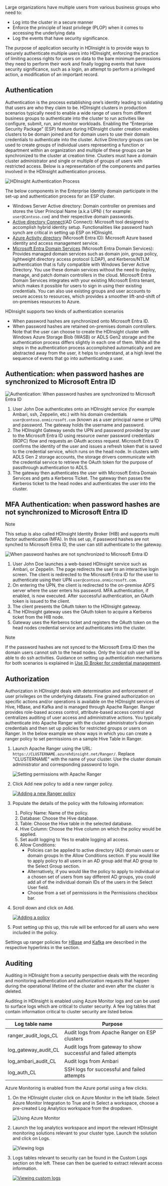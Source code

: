 Large organizations have multiple users from various business groups who need to: 
- Log into the cluster in a secure manner
- Enforce the principle of least privilege (PLOP) when it comes to accessing the underlying data 
- Log the events that have security significance. 

The purpose of application security in HDInsight is to provide ways to securely authenticate multiple users into HDInsight, enforcing the practice of limiting access rights for users on data to the bare minimum permissions they need to perform their work and finally logging events that have security significance, such as a login, an attempt to perform a privileged action, a modification of an important record.

## Authentication 
Authentication is the process establishing one’s identity leading to validating that users are who they claim to be. HDInsight clusters in production scenarios typically need to enable a wide range of users from different business groups to authenticate into the cluster to run activities like configure, submit, run, and monitor workloads. Enabling the “Enterprise Security Package” (ESP) feature during HDInsight cluster creation enables clusters to be domain joined and for domain users to use their domain credentials to authenticate into the cluster. Active Directory groups can be used to create groups of individual users representing a function or department within an organization and multiple of these groups can be synchronized to the cluster at creation time. Clusters must have a domain cluster administrator and single or multiple of groups of users with restricted access. 
Below is a representation of the components and parties involved in the HDInsight authentication process. 

![HDInsight Authentication Process](../media/10-hdinsight-authentication-process.png)

The below components in the Enterprise Identity domain participate in the set-up and authentication process for an ESP cluster.
- Windows Server Active directory: Domain controller on premises and stores the User Principal Name (a.k.a UPN) ( for example: `user@Contoso.com`) and their respective domain passwords. 
- [Active directory Connect](/azure/active-directory/hybrid/whatis-azure-ad-connect)(AD Connect): Microsoft tool designed to accomplish hybrid identity setup. Functionalities like password hash synch are critical in setting up ESP on HDInsight. 
- [Azure Activity directory](/azure/active-directory/fundamentals/active-directory-whatis) (Microsoft Entra ID): Microsoft Azure based identity and access management service.
- [Microsoft Entra Domain Services](/azure/active-directory-domain-services/overview) (Microsoft Entra Domain Services): Provides managed domain services such as domain join, group policy, lightweight directory access protocol (LDAP), and Kerberos/NTLM authentication that is fully compatible with Windows Server Active Directory. You use these domain services without the need to deploy, manage, and patch domain controllers in the cloud. Microsoft Entra Domain Services integrates with your existing Microsoft Entra tenant, which makes it possible for users to sign in using their existing credentials. You can also use existing groups and user accounts to secure access to resources, which provides a smoother lift-and-shift of on-premises resources to Azure.

HDInsight supports two kinds of authentication scenarios 
- When password hashes are synchronized onto Microsoft Entra ID.
- When password hashes are retained on-premises domain controllers.
Note that the user can choose to create the HDInsight cluster with Windows Azure Storage Blob (WASB) or ADLS Gen2 storage and the authentication process differs slightly in each one of them. 
While all the steps in the authentication process accomplished automatically and are abstracted away from the user, it helps to understand, at a high level the sequence of events that go into authenticating a user. 


<a name='authentication-when-password-hashes-are-synchronized-to-azure-ad'></a>

## Authentication: when password hashes are synchronized to Microsoft Entra ID

![Authentication: When password hashes are synchronized to Microsoft Entra ID](../media/11-password-hash-to-aad.png)

1. User John Doe authenticates onto an HDInsight service (for example Ambari, ssh, Zeppelin, etc.) with his domain credentials `user@contoso.onmicrosoft.com` (known as a user principal name or UPN) and password. The gateway holds the username and password. 
1. The HDInsight Gateway sends the UPN and password provided by user to the Microsoft Entra ID using resource owner password credentials (ROPC) flow and requests an OAuth access request.  Microsoft Entra ID confirms the identity of the user and issues a refresh token that is saved to the credential service, which runs on the head node. In clusters with ADLS Gen 2 storage accounts, the storage drivers communicate with the credential service to retrieve the OAuth token for the purpose of passthrough authentication to ADLS. 
1. The gateway then authenticates the user with Microsoft Entra Domain Services and gets a Kerberos Ticket. The gateway then passes the Kerberos ticket to the head nodes and authenticates the user into the cluster.

<a name='mfa-authentication-when-password-hashes-are-not-synchronized-to-azure-ad'></a>

## MFA Authentication: when password hashes are not synchronized to Microsoft Entra ID

> [!NOTE]
> This setup is also called HDInsight Identity Broker (HIB) and supports multi factor authentication (MFA). In this set up, if password hashes are not synched to Microsoft Entra ID, the user can still authenticate to the gateway.  

![When password hashes are not synchronized to Microsoft Entra ID](../media/12-password-nothashed-to-aad.png)

1. User John Doe launches a web-based HDInsight service such as Ambari, or Zeppelin. The page redirects the user to an interactive login screen. 
	The client is redirected to the Microsoft Entra ID for the user to authenticate using their UPN `user@contoso.onmicrosoft.com`.
3.	On entering the UPN, the client is redirected to the on-premise ADFS server where the user enters his password. MFA authentication, if enabled, is now executed. After successful authentication, an OAuth token is issued to the client.
4.	The client presents the OAuth token to the HDInsight gateway.
5.	The HDInsight gateway uses the OAuth token to acquire a Kerberos ticket from the HIB node.
6.	Gateway uses the Kerberos ticket and registers the OAuth token on the head nodes credential service and authenticates into the cluster. 

> [!NOTE]
> If the password hashes are not synced to the Microsoft Entra ID then the domain users cannot ssh to the head nodes. Only the local ssh user will be able to do ssh activities.
Guidance on setting up authentication mechanisms for both scenarios is explained in [Use ID Broker for credential management](/azure/hdinsight/domain-joined/identity-broker). 

## Authorization 

Authorization in HDInsight deals with determination and enforcement of user privileges on the underlying datasets.  Fine grained authorization on specific actions and/or operations is available on the HDInsight services of Hive, HBase, and Kafka and is managed through Apache Ranger. Ranger provides role-based access control, attribute-based access control and centralizes auditing of user access and administrative actions. 
You typically authenticate into Apache Ranger with the cluster administrator’s domain credentials and then set up policies for restricted groups or users on Ranger. 
In the below example we show ways in which you can create a ranger policy to set permissions on a sample Hive Table in Ranger.  
1. Launch Apache Ranger using the URL: `https://CLUSTERNAME.azurehdinsight.net/Ranger/`. Replace "CLUSTERNAME" with the name of your cluster. Use the cluster domain administrator and corresponding password to login. 

	![Setting permissions with Apache Ranger](../media/13-adding-permission-with-apache-ranger.png)

1. Click Add new policy to add a new ranger policy.

	[![Adding a new Ranger policy](../media/14-adding-a-new-ranger-policy.png)](../media/14-adding-a-new-ranger-policy.png#lightbox)

1. Populate the details of the policy with the following information:
	1. Policy Name: Name of the policy. 
	1. Database: Choose the Hive database. 
	1. Table: Choose the Hive table in the selected database.
	1. Hive Column: Choose the Hive column on which the policy would be applied.
	1. Set audit logging to Yes to enable logging all access. 
	1. Allow Conditions: 
		- Policies can be applied to active directory (AD) domain users or domain groups In the Allow Conditions section. If you would like to apply policy to all users in an AD group add that AD group to the Select Group section. 
		- Alternatively, if you would like the policy to apply to individual or a chosen set of users from say different AD groups, you could add all of the individual domain IDs of the users in the Select User field.
		- Choose from a set of permissions in the Permissions checkbox bar. 
    
1. Scroll down and click on Add. 

	[![Adding a policy](../media/15-adding-a-policy.png)](../media/15-adding-a-policy.png#lightbox)

1. Post setting up this up, this rule will be enforced for all users who were included in the policy. 

Settings up ranger policies for [HBase](/azure/hdinsight/domain-joined/apache-domain-joined-run-hbase) and [Kafka](/azure/hdinsight/domain-joined/apache-domain-joined-run-kafka) are described in the respective hyperlinks in the section.

## Auditing

Auditing in HDInsight from a security perspective deals with the recording and monitoring authentication and authorization requests that happen during the operational lifetime of the cluster and even after the cluster is deleted.  

Auditing in HDInsight is enabled using Azure Monitor logs and can be used to surface logs which are critical to cluster security. A few log tables that contain information critical to cluster security are listed below. 

| Log table name | Purpose |
|-|-|
| ranger_audit_logs_CL | Audit logs from Apache Ranger on ESP clusters |
| log_gateway_audit_CL | Audit logs from gateway to show successful and failed attempts |
| log_ambari_audit_CL |	Audit logs from Ambari |
| log_auth_CL |	SSH logs for successful and failed attempts |

Azure Monitoring is enabled from the Azure portal using a few clicks.
 
1. On the HDInsight cluster click on Azure Monitor in the left blade.  Select Azure Monitor Integration to True and in Select a workspace, choose a pre-created Log Analytics workspace from the dropdown. 

	![Using Azure Monitor](../media/16-using-azure-monitor.png)

1. Launch the log analytics workspace and import the relevant HDInsight monitoring solutions relevant to your cluster type. Launch the solution and click on Logs. 

	![Viewing logs](../media/17-viewing-logs.png)

1. Logs tables relevant to security can be found in the Custom Logs section on the left. These can then be queried to extract relevant access information.

	[![Viewing custom logs](../media/18-viewing-custom-logs.png)](../media/18-viewing-custom-logs.png) 
